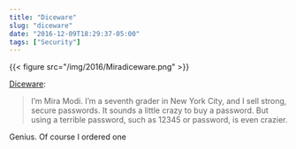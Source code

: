 ```yaml
---
title: "Diceware"
slug: "diceware"
date: "2016-12-09T18:29:37-05:00"
tags: ["Security"]
---
```


{{< figure src="/img/2016/Miradiceware.png" >}}

[Diceware](http://www.dicewarepasswords.com/):

> I’m Mira Modi. I’m a seventh grader in New York City, and I sell
> strong, secure passwords. It sounds a little crazy to buy a password.
> But using a terrible password, such as 12345 or password, is even
> crazier.

Genius. Of course I ordered one

